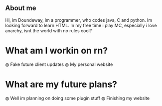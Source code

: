 ## About me
Hi, im Doundeway, im a programmer, who codes java, C and python. Im looking forward to learn HTML. In my free time i play MC, especially i love anarchy, isnt the world with no rules cool?

# What am I workin on rn?
◍ Fake future client updates
◍ My personal website
 
 # What are my future plans?
 ◍ Well im planning on doing some plugin stuff
 ◍ Finishing my website
